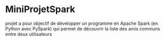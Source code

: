 # MiniProjetSpark
 projet a pour objectif de développer un programme en Apache Spark (en Python avec PySpark) qui permet de découvrir la liste des amis communs entre deux utilisateurs

